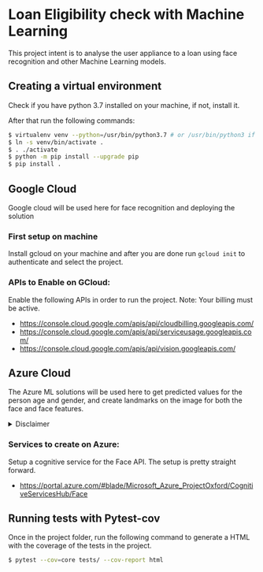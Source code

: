 # Loan Eligibility check with Machine Learning

This project intent is to analyse the user appliance to a loan using face recognition and other Machine Learning models.

## Creating a virtual environment

Check if you have python 3.7 installed on your machine, if not, install it.

After that run the following commands:

```sh
$ virtualenv venv --python=/usr/bin/python3.7 # or /usr/bin/python3 if that's the only python you have
$ ln -s venv/bin/activate .
$ . ./activate
$ python -m pip install --upgrade pip
$ pip install .
```

## Google Cloud <img src="https://www.gstatic.com/devrel-devsite/prod/v0e0f589edd85502a40d78d7d0825db8ea5ef3b99ab4070381ee86977c9168730/cloud/images/favicons/onecloud/favicon.ico" width="16" height="16">

Google cloud will be used here for face recognition and deploying the solution

### First setup on machine

Install gcloud on your machine and after you are done run `gcloud init` to authenticate and select the project.

### APIs to Enable on GCloud:

Enable the following APIs in order to run the project. Note: Your billing must be active.

- https://console.cloud.google.com/apis/api/cloudbilling.googleapis.com/
- https://console.cloud.google.com/apis/api/serviceusage.googleapis.com/
- https://console.cloud.google.com/apis/api/vision.googleapis.com/


## Azure Cloud <img src="https://upload.wikimedia.org/wikipedia/commons/thumb/f/fa/Microsoft_Azure.svg/1200px-Microsoft_Azure.svg.png" width="16" height="16">

The Azure ML solutions will be used here to get predicted values for the person age and gender, and create landmarks on the image for both the face and face features.

<details>
  <summary>Disclaimer</summary>
    I know that Azure could be used here for face recognition instead of GCLoud, but I wanted to use both clouds, so I split the duty. If you want you can easily remove the GCloud integration and keep using only the Azure one.
</details>

### Services to create on Azure:

Setup a cognitive service for the Face API. The setup is pretty straight forward.

- https://portal.azure.com/#blade/Microsoft_Azure_ProjectOxford/CognitiveServicesHub/Face


## Running tests with Pytest-cov

Once in the project folder, run the following command to generate a HTML with the coverage of the tests in the project.

```sh
$ pytest --cov=core tests/ --cov-report html
```